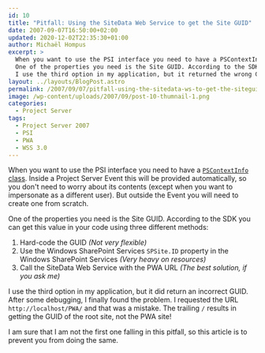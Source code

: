 ```yaml
---
id: 10
title: "Pitfall: Using the SiteData Web Service to get the Site GUID"
date: 2007-09-07T16:50:00+02:00
updated: 2020-12-02T22:35:30+01:00
author: Michaël Hompus
excerpt: >
  When you want to use the PSI interface you need to have a PSContextInfo Class. Inside a Project Server Event this will be provided so you don’t need to worry about it’s contents. But outside the Event you will need to create one from scratch.
  One of the properties you need is the Site GUID. According to the SDK you can get this value in your code using three different methods.
  I use the third option in my application, but it returned the wrong GUID. After some debugging I finally found the problem.
layout: ../layouts/BlogPost.astro
permalink: /2007/09/07/pitfall-using-the-sitedata-ws-to-get-the-siteguid/
image: /wp-content/uploads/2007/09/post-10-thumnail-1.png
categories:
  - Project Server
tags:
  - Project Server 2007
  - PSI
  - PWA
  - WSS 3.0
---
```


When you want to use the PSI interface you need to have a [`PSContextInfo` class](https://learn.microsoft.com/previous-versions/office/developer/office-2007/ms482944(v=office.12)).
Inside a Project Server Event this will be provided automatically, so you don't need to worry about its contents (except when you want to impersonate as a different user).
But outside the Event you will need to create one from scratch.

One of the properties you need is the Site GUID.
According to the SDK you can get this value in your code using three different methods:

1. Hard-code the GUID _(Not very flexible)_
2. Use the Windows SharePoint Services `SPSite.ID` property in the Windows SharePoint Services _(Very heavy on resources)_
3. Call the SiteData Web Service with the PWA URL _(The best solution, if you ask me)_

I use the third option in my application, but it did return an incorrect GUID.
After some debugging, I finally found the problem.
I requested the URL `http://localhost/PWA/` and that was a mistake.
The trailing `/` results in getting the GUID of the root site, not the PWA site!

I am sure that I am not the first one falling in this pitfall, so this article is to prevent you from doing the same.
